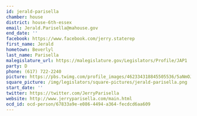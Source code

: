 ```yaml
---
id: jerald-parisella
chamber: house
district: house-6th-essex
email: Jerald.Parisella@mahouse.gov
end_date: ''
facebook: https://www.facebook.com/jerry.staterep
first_name: Jerald
hometown: Beverlyl
last_name: Parisella
malegislature_url: https://malegislature.gov/Legislators/Profile/JAP1
party: D
phone: (617) 722-2240
picture: https://pbs.twimg.com/profile_images/462334318845505536/5aNmOJEw_400x400.jpeg
square_picture: /img/legislators/square-pictures/jerald-parisella.png
start_date: ''
twitter: https://twitter.com/JerryParisella
website: http://www.jerryparisella.com/main.html
ocd_id: ocd-person/67833a9e-e086-4494-a364-fecdcd6aa609
---
```

